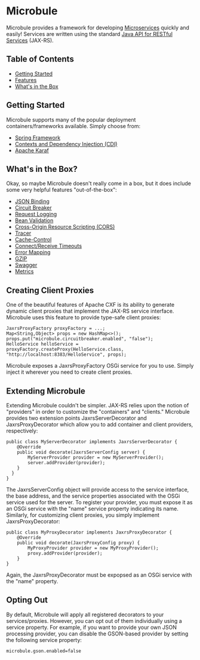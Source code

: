 # Microbule


Microbule provides a framework for developing [Microservices](http://www.martinfowler.com/articles/microservices.html)
quickly and easily!  Services are written using the standard
 [Java API for RESTful Services](https://jax-rs-spec.java.net/) (JAX-RS).

## Table of Contents

- [Getting Started](#getting-started)
- [Features](#microbule-features)
- [What's in the Box](#whats-in-the-box)

## Getting Started

Microbule supports many of the popular deployment containers/frameworks available.  Simply choose from:

- [Spring Framework](spring.md)
- [Contexts and Dependency Injection (CDI)](cdi.md)
- [Apache Karaf](karaf.md)

## What's in the Box?

Okay, so maybe Microbule doesn't really come in a box, but it does include some very helpful features "out-of-the-box":

- [JSON Binding](json.md)
- [Circuit Breaker](circuitbreaker.md)
- [Request Logging](requestlog.md)
- [Bean Validation](validation.md)
- [Cross-Origin Resource Scripting (CORS)](cors.md)
- [Tracer](tracer.md)
- [Cache-Control](cache.md)
- [Connect/Receive Timeouts](timeout.md)
- [Error Mapping](errormap.md)
- [GZIP](gzip.md)
- [Swagger](swagger.md)
- [Metrics](metrics.md)

## Creating Client Proxies

One of the beautiful features of Apache CXF is its ability to generate dynamic client proxies that implement the JAX-RS
service interface.  Microbule uses this feature to provide type-safe client proxies:

```
JaxrsProxyFactory proxyFactory = ...;
Map<String,Object> props = new HashMap<>();
props.put("microbule.circuitbreaker.enabled", "false");
HelloService helloService = proxyFactory.createProxy(HelloService.class, "http://localhost:8383/HelloService", props);
```

Microbule exposes a JaxrsProxyFactory OSGi service for you to use.  Simply inject it wherever you need to create client
proxies.

## Extending Microbule

Extending Microbule couldn't be simpler.  JAX-RS relies upon the notion of "providers" in order to customize the
"containers" and "clients."  Microbule provides two extension points JaxrsServerDecorator and JaxrsProxyDecorator which
allow you to add container and client providers, respectively:

 ```
 public class MyServerDecorator implements JaxrsServerDecorator {
     @Override
     public void decorate(JaxrsServerConfig server) {
         MyServerProvider provider = new MyServerProvider();
         server.addProvider(provider);
     }
   }
 }
 ```

The JaxrsServerConfig object will provide access to the service interface, the base address, and the service properties
associated with the OSGi service used for the server.  To register your provider, you must expose it as an OSGi service
with the "name" service property indicating its name.  Similarly, for customizing client proxies, you simply implement
JaxrsProxyDecorator:

 ```
 public class MyProxyDecorator implements JaxrsProxyDecorator {
     @Override
     public void decorate(JaxrsProxyConfig proxy) {
         MyProxyProvider provider = new MyProxyProvider();
         proxy.addProvider(provider);
     }
 }
 ```

Again, the JaxrsProxyDecorator must be expopsed as an OSGi service with the "name" property.

## Opting Out

By default, Microbule will apply all registered decorators to your services/proxies.  However, you can opt out of them
individually using a service property.  For example, if you want to provide your own JSON processing provider, you can
disable the GSON-based provider by setting the following service property:

 ```
 microbule.gson.enabled=false
 ```
